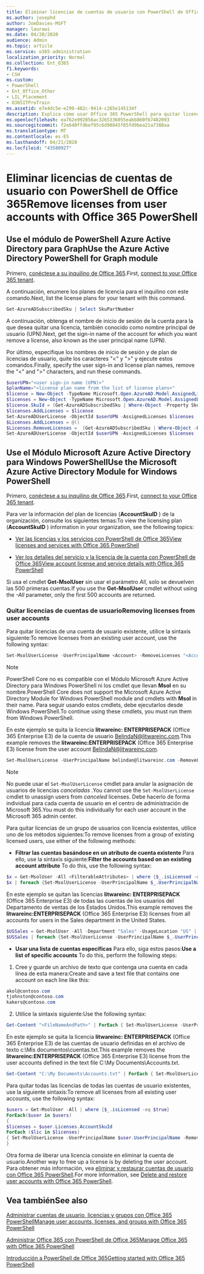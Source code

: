 ```yaml
---
title: Eliminar licencias de cuentas de usuario con PowerShell de Office 365
ms.author: josephd
author: JoeDavies-MSFT
manager: laurawi
ms.date: 04/20/2020
audience: Admin
ms.topic: article
ms.service: o365-administration
localization_priority: Normal
ms.collection: Ent_O365
f1.keywords:
- CSH
ms.custom:
- PowerShell
- Ent_Office_Other
- LIL_Placement
- O365ITProTrain
ms.assetid: e7e4dc5e-e299-482c-9414-c265e145134f
description: Explica cómo usar Office 365 PowerShell para quitar licencias de Office 365 que se han asignado anteriormente a los usuarios.
ms.openlocfilehash: ea762e992056ac3265336055eabb860f67482093
ms.sourcegitcommit: f2e640ffdbef95c6d98845f85fd9bea21a7388aa
ms.translationtype: MT
ms.contentlocale: es-ES
ms.lasthandoff: 04/21/2020
ms.locfileid: "43580927"
---
```

# <a name="remove-licenses-from-user-accounts-with-office-365-powershell"></a><span data-ttu-id="3c5d4-103">Eliminar licencias de cuentas de usuario con PowerShell de Office 365</span><span class="sxs-lookup"><span data-stu-id="3c5d4-103">Remove licenses from user accounts with Office 365 PowerShell</span></span>

## <a name="use-the-azure-active-directory-powershell-for-graph-module"></a><span data-ttu-id="3c5d4-104">Use el módulo de PowerShell Azure Active Directory para Graph</span><span class="sxs-lookup"><span data-stu-id="3c5d4-104">Use the Azure Active Directory PowerShell for Graph module</span></span>

<span data-ttu-id="3c5d4-105">Primero, [conéctese a su inquilino de Office 365](connect-to-office-365-powershell.md#connect-with-the-azure-active-directory-powershell-for-graph-module).</span><span class="sxs-lookup"><span data-stu-id="3c5d4-105">First, [connect to your Office 365 tenant](connect-to-office-365-powershell.md#connect-with-the-azure-active-directory-powershell-for-graph-module).</span></span>

<span data-ttu-id="3c5d4-106">A continuación, enumere los planes de licencia para el inquilino con este comando.</span><span class="sxs-lookup"><span data-stu-id="3c5d4-106">Next, list the license plans for your tenant with this command.</span></span>

```powershell
Get-AzureADSubscribedSku | Select SkuPartNumber
```

<span data-ttu-id="3c5d4-107">A continuación, obtenga el nombre de inicio de sesión de la cuenta para la que desea quitar una licencia, también conocido como nombre principal de usuario (UPN).</span><span class="sxs-lookup"><span data-stu-id="3c5d4-107">Next, get the sign-in name of the account for which you want remove a license, also known as the user principal name (UPN).</span></span>

<span data-ttu-id="3c5d4-108">Por último, especifique los nombres de inicio de sesión y de plan de licencias de usuario, quite los caracteres "<" y ">" y ejecute estos comandos.</span><span class="sxs-lookup"><span data-stu-id="3c5d4-108">Finally, specify the user sign-in and license plan names, remove the "<" and ">" characters, and run these commands.</span></span>

```powershell
$userUPN="<user sign-in name (UPN)>"
$planName="<license plan name from the list of license plans>"
$license = New-Object -TypeName Microsoft.Open.AzureAD.Model.AssignedLicense
$licenses = New-Object -TypeName Microsoft.Open.AzureAD.Model.AssignedLicenses
$license.SkuId = (Get-AzureADSubscribedSku | Where-Object -Property SkuPartNumber -Value $planName -EQ).SkuID
$licenses.AddLicenses = $license
Set-AzureADUserLicense -ObjectId $userUPN -AssignedLicenses $licenses
$Licenses.AddLicenses = @()
$Licenses.RemoveLicenses =  (Get-AzureADSubscribedSku | Where-Object -Property SkuPartNumber -Value $planName -EQ).SkuID
Set-AzureADUserLicense -ObjectId $userUPN -AssignedLicenses $licenses
```

## <a name="use-the-microsoft-azure-active-directory-module-for-windows-powershell"></a><span data-ttu-id="3c5d4-109">Use el Módulo Microsoft Azure Active Directory para Windows PowerShell</span><span class="sxs-lookup"><span data-stu-id="3c5d4-109">Use the Microsoft Azure Active Directory Module for Windows PowerShell</span></span>

<span data-ttu-id="3c5d4-110">Primero, [conéctese a su inquilino de Office 365](connect-to-office-365-powershell.md#connect-with-the-microsoft-azure-active-directory-module-for-windows-powershell).</span><span class="sxs-lookup"><span data-stu-id="3c5d4-110">First, [connect to your Office 365 tenant](connect-to-office-365-powershell.md#connect-with-the-microsoft-azure-active-directory-module-for-windows-powershell).</span></span>
   
<span data-ttu-id="3c5d4-111">Para ver la información del plan de licencias (**AccountSkuID** ) de la organización, consulte los siguientes temas:</span><span class="sxs-lookup"><span data-stu-id="3c5d4-111">To view the licensing plan (**AccountSkuID** ) information in your organization, see the following topics:</span></span>
    
  - [<span data-ttu-id="3c5d4-112">Ver las licencias y los servicios con PowerShell de Office 365</span><span class="sxs-lookup"><span data-stu-id="3c5d4-112">View licenses and services with Office 365 PowerShell</span></span>](view-licenses-and-services-with-office-365-powershell.md)
    
  - [<span data-ttu-id="3c5d4-113">Ver los detalles del servicio y la licencia de la cuenta con PowerShell de Office 365</span><span class="sxs-lookup"><span data-stu-id="3c5d4-113">View account license and service details with Office 365 PowerShell</span></span>](view-account-license-and-service-details-with-office-365-powershell.md)
    
<span data-ttu-id="3c5d4-114">Si usa el cmdlet **Get-MsolUser** sin usar el parámetro _All_, solo se devuelven las 500 primeras cuentas.</span><span class="sxs-lookup"><span data-stu-id="3c5d4-114">If you use the **Get-MsolUser** cmdlet without using the _-All_ parameter, only the first 500 accounts are returned.</span></span>
    
### <a name="removing-licenses-from-user-accounts"></a><span data-ttu-id="3c5d4-115">Quitar licencias de cuentas de usuario</span><span class="sxs-lookup"><span data-stu-id="3c5d4-115">Removing licenses from user accounts</span></span>

<span data-ttu-id="3c5d4-116">Para quitar licencias de una cuenta de usuario existente, utilice la sintaxis siguiente:</span><span class="sxs-lookup"><span data-stu-id="3c5d4-116">To remove licenses from an existing user account, use the following syntax:</span></span>
  
```powershell
Set-MsolUserLicense -UserPrincipalName <Account> -RemoveLicenses "<AccountSkuId1>", "<AccountSkuId2>"...
```

>[!Note]
><span data-ttu-id="3c5d4-117">PowerShell Core no es compatible con el Módulo Microsoft Azure Active Directory para Windows PowerShell ni los cmdlet que llevan **Msol** en su nombre.</span><span class="sxs-lookup"><span data-stu-id="3c5d4-117">PowerShell Core does not support the Microsoft Azure Active Directory Module for Windows PowerShell module and cmdlets with **Msol** in their name.</span></span> <span data-ttu-id="3c5d4-118">Para seguir usando estos cmdlets, debe ejecutarlos desde Windows PowerShell.</span><span class="sxs-lookup"><span data-stu-id="3c5d4-118">To continue using these cmdlets, you must run them from Windows PowerShell.</span></span>
>

<span data-ttu-id="3c5d4-119">En este ejemplo se quita la licencia **litwareinc: ENTERPRISEPACK** (Office 365 Enterprise E3) de la cuenta de usuario BelindaN@litwareinc.com.</span><span class="sxs-lookup"><span data-stu-id="3c5d4-119">This example removes the **litwareinc:ENTERPRISEPACK** (Office 365 Enterprise E3) license from the user account BelindaN@litwareinc.com.</span></span>
  
```powershell
Set-MsolUserLicense -UserPrincipalName belindan@litwareinc.com -RemoveLicenses "litwareinc:ENTERPRISEPACK"
```

>[!Note]
><span data-ttu-id="3c5d4-120">No puede usar el `Set-MsolUserLicense` cmdlet para anular la asignación de usuarios de licencias *canceladas* .</span><span class="sxs-lookup"><span data-stu-id="3c5d4-120">You cannot use the `Set-MsolUserLicense` cmdlet to unassign users from *canceled* licenses.</span></span> <span data-ttu-id="3c5d4-121">Debe hacerlo de forma individual para cada cuenta de usuario en el centro de administración de Microsoft 365.</span><span class="sxs-lookup"><span data-stu-id="3c5d4-121">You must do this individually for each user account in the Microsoft 365 admin center.</span></span>
>

<span data-ttu-id="3c5d4-122">Para quitar licencias de un grupo de usuarios con licencia existentes, utilice uno de los métodos siguientes:</span><span class="sxs-lookup"><span data-stu-id="3c5d4-122">To remove licenses from a group of existing licensed users, use either of the following methods:</span></span>
  
- <span data-ttu-id="3c5d4-123">**Filtrar las cuentas basándose en un atributo de cuenta existente** Para ello, use la sintaxis siguiente:</span><span class="sxs-lookup"><span data-stu-id="3c5d4-123">**Filter the accounts based on an existing account attribute** To do this, use the following syntax:</span></span>
    
```powershell
$x = Get-MsolUser -All <FilterableAttributes> | where {$_.isLicensed -eq $true}
$x | foreach {Set-MsolUserLicense -UserPrincipalName $_.UserPrincipalName -RemoveLicenses "<AccountSkuId1>", "<AccountSkuId2>"...}
```

<span data-ttu-id="3c5d4-124">En este ejemplo se quitan las licencias **litwareinc: ENTERPRISEPACK** (Office 365 Enterprise E3) de todas las cuentas de los usuarios del Departamento de ventas de los Estados Unidos.</span><span class="sxs-lookup"><span data-stu-id="3c5d4-124">This example removes the  **litwareinc:ENTERPRISEPACK** (Office 365 Enterprise E3) licenses from all accounts for users in the Sales department in the United States.</span></span>
    
```powershell
$USSales = Get-MsolUser -All -Department "Sales" -UsageLocation "US" | where {$_.isLicensed -eq $true}
$USSales | foreach {Set-MsolUserLicense -UserPrincipalName $_.UserPrincipalName -RemoveLicenses "litwareinc:ENTERPRISEPACK"}
```

- <span data-ttu-id="3c5d4-125">**Usar una lista de cuentas específicas** Para ello, siga estos pasos:</span><span class="sxs-lookup"><span data-stu-id="3c5d4-125">**Use a list of specific accounts** To do this, perform the following steps:</span></span>
    
1. <span data-ttu-id="3c5d4-126">Cree y guarde un archivo de texto que contenga una cuenta en cada línea de esta manera:</span><span class="sxs-lookup"><span data-stu-id="3c5d4-126">Create and save a text file that contains one account on each line like this:</span></span>
    
  ```powershell
akol@contoso.com
tjohnston@contoso.com
kakers@contoso.com
  ```

2. <span data-ttu-id="3c5d4-127">Utilice la sintaxis siguiente:</span><span class="sxs-lookup"><span data-stu-id="3c5d4-127">Use the following syntax:</span></span>
    
  ```powershell
  Get-Content "<FileNameAndPath>" | ForEach { Set-MsolUserLicense -UserPrincipalName $_ -RemoveLicenses "<AccountSkuId1>", "<AccountSkuId2>"... }
  ```

<span data-ttu-id="3c5d4-128">En este ejemplo se quita la licencia **litwareinc: ENTERPRISEPACK** (Office 365 Enterprise E3) de las cuentas de usuario definidas en el archivo de texto c:\Mis documentos\cuentas.txt.</span><span class="sxs-lookup"><span data-stu-id="3c5d4-128">This example removes the **litwareinc:ENTERPRISEPACK** (Office 365 Enterprise E3) license from the user accounts defined in the text file C:\My Documents\Accounts.txt.</span></span>
    
  ```powershell
  Get-Content "C:\My Documents\Accounts.txt" | ForEach { Set-MsolUserLicense -UserPrincipalName $_ -RemoveLicenses "litwareinc:ENTERPRISEPACK" }
  ```

<span data-ttu-id="3c5d4-129">Para quitar todas las licencias de todas las cuentas de usuario existentes, use la siguiente sintaxis:</span><span class="sxs-lookup"><span data-stu-id="3c5d4-129">To remove all licenses from all existing user accounts, use the following syntax:</span></span>
  
```powershell
$users = Get-MsolUser -All | where {$_.isLicensed -eq $true}
ForEach($user in $users)
{
$licenses = $user.Licenses.AccountSkuId
ForEach ($lic in $licenses)
{ Set-MsolUserLicense -UserPrincipalName $user.UserPrincipalName -RemoveLicenses $lic }
}
```

<span data-ttu-id="3c5d4-130">Otra forma de liberar una licencia consiste en eliminar la cuenta de usuario.</span><span class="sxs-lookup"><span data-stu-id="3c5d4-130">Another way to free up a license is by deleting the user account.</span></span> <span data-ttu-id="3c5d4-131">Para obtener más información, vea [eliminar y restaurar cuentas de usuario con Office 365 PowerShell](delete-and-restore-user-accounts-with-office-365-powershell.md).</span><span class="sxs-lookup"><span data-stu-id="3c5d4-131">For more information, see [Delete and restore user accounts with Office 365 PowerShell](delete-and-restore-user-accounts-with-office-365-powershell.md).</span></span>
  
## <a name="see-also"></a><span data-ttu-id="3c5d4-132">Vea también</span><span class="sxs-lookup"><span data-stu-id="3c5d4-132">See also</span></span>

[<span data-ttu-id="3c5d4-133">Administrar cuentas de usuario, licencias y grupos con Office 365 PowerShell</span><span class="sxs-lookup"><span data-stu-id="3c5d4-133">Manage user accounts, licenses, and groups with Office 365 PowerShell</span></span>](manage-user-accounts-and-licenses-with-office-365-powershell.md)
  
[<span data-ttu-id="3c5d4-134">Administrar Office 365 con PowerShell de Office 365</span><span class="sxs-lookup"><span data-stu-id="3c5d4-134">Manage Office 365 with Office 365 PowerShell</span></span>](manage-office-365-with-office-365-powershell.md)
  
[<span data-ttu-id="3c5d4-135">Introducción a PowerShell de Office 365</span><span class="sxs-lookup"><span data-stu-id="3c5d4-135">Getting started with Office 365 PowerShell</span></span>](getting-started-with-office-365-powershell.md)


